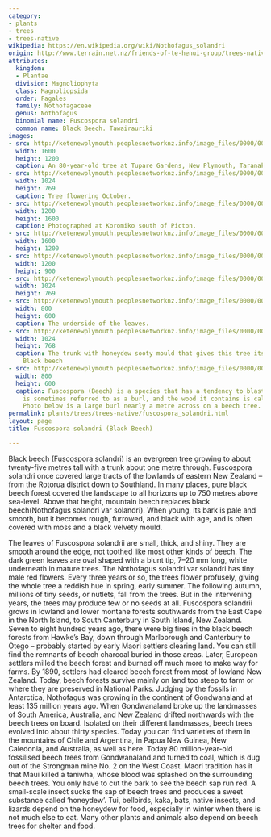 ```yaml
---
category:
- plants
- trees
- trees-native
wikipedia: https://en.wikipedia.org/wiki/Nothofagus_solandri
origin: http://www.terrain.net.nz/friends-of-te-henui-group/trees-native-botanical-names-g-to-l/beech.html
attributes:
  kingdom:
  - Plantae
  division: Magnoliophyta
  class: Magnoliopsida
  order: Fagales
  family: Nothofagaceae
  genus: Nothofagus
  binomial name: Fuscospora solandri
  common name: Black Beech. Tawairauriki
images:
- src: http://ketenewplymouth.peoplesnetworknz.info/image_files/0000/0009/6243/Fuscospora_solandri._Black_beech-001._Black_beech-001.JPG
  width: 1600
  height: 1200
  caption: An 80-year-old tree at Tupare Gardens, New Plymouth, Taranaki.
- src: http://ketenewplymouth.peoplesnetworknz.info/image_files/0000/0009/6248/Fuscospora_solandri._Black_beech-002.JPG
  width: 1024
  height: 769
  caption: Tree flowering October.
- src: http://ketenewplymouth.peoplesnetworknz.info/image_files/0000/0005/1364/Nothofagus_solandri_var_solandri.JPG
  width: 1200
  height: 1600
  caption: Photographed at Koromiko south of Picton.
- src: http://ketenewplymouth.peoplesnetworknz.info/image_files/0000/0005/1359/Nothofagus_solandri_var_solandri-008.JPG
  width: 1600
  height: 1200
- src: http://ketenewplymouth.peoplesnetworknz.info/image_files/0000/0005/1339/Nothofagus_solandri_var_solandri-001.JPG
  width: 1200
  height: 900
- src: http://ketenewplymouth.peoplesnetworknz.info/image_files/0000/0005/1344/Nothofagus_solandri_var_solandri-002.JPG
  width: 1024
  height: 769
- src: http://ketenewplymouth.peoplesnetworknz.info/image_files/0000/0005/1349/Nothofagus_solandri_var_solandri-005.JPG
  width: 800
  height: 600
  caption: The underside of the leaves.
- src: http://ketenewplymouth.peoplesnetworknz.info/image_files/0000/0005/1354/Nothofagus_solandri_var_solandri-007.JPG
  width: 1024
  height: 768
  caption: The trunk with honeydew sooty mould that gives this tree its common name
    Black beech
- src: http://ketenewplymouth.peoplesnetworknz.info/image_files/0000/0001/8184/Large_burl_on_black_beech.JPG
  width: 800
  height: 600
  caption: Fuscospora (Beech) is a species that has a tendency to blastomania. This
    is sometimes referred to as a burl, and the wood it contains is called burl-wood.
    Photo below is a large burl nearly a metre across on a beech tree.
permalink: plants/trees/trees-native/fuscospora_solandri.html
layout: page
title: Fuscospora solandri (Black Beech)

---
```

Black beech (Fuscospora solandri) is an evergreen tree growing to about twenty-five metres tall with a trunk about one metre through. Fuscospora solandri once covered large tracts of the lowlands of eastern New Zealand – from the Rotorua district down to Southland. In many places, pure black beech forest covered the landscape to all horizons up to 750 metres above sea-level. Above that height, mountain beech replaces black beech(Nothofagus solandri var solandri). When young, its bark is pale and smooth, but it becomes rough, furrowed, and black with age, and is often covered with moss and a black velvety mould.

The leaves of Fuscospora solandrii are small, thick, and shiny. They are smooth around the edge, not toothed like most other kinds of beech. The dark green leaves are oval shaped with a blunt tip, 7–20 mm long, white underneath in mature trees. The Nothofagus solandri var solandri has tiny male red flowers. Every three years or so, the trees flower profusely, giving the whole tree a reddish hue in spring, early summer. The following autumn, millions of tiny seeds, or nutlets, fall from the trees. But in the intervening years, the trees may produce few or no seeds at all.
Fuscospora solandrii grows in lowland and lower montane forests southwards from the East Cape in the North Island, to South Canterbury in South Island, New Zealand.
Seven to eight hundred years ago, there were big fires in the black beech forests from Hawke’s Bay, down through Marlborough and Canterbury to Otego – probably started by early Maori settlers clearing land. You can still find the remnants of beech charcoal buried in those areas. Later, European settlers milled the beech forest and burned off much more to make way for farms. By 1890, settlers had cleared beech forest from most of lowland New Zealand. Today, beech forests survive mainly on land too steep to farm or where they are preserved in National Parks.
Judging by the fossils in Antarctica, Nothofagus was growing in the continent of Gondwanaland at least 135 million years ago. When Gondwanaland broke up the landmasses of South America, Australia, and New Zealand drifted northwards with the beech trees on board.
Isolated on their different landmasses, beech trees evolved into about thirty species. Today you can find varieties of them in the mountains of Chile and Argentina, in Papua New Guinea, New Caledonia, and Australia, as well as here. Today 80 million-year-old fossilised beech trees from Gondwanaland and turned to coal, which is dug out of the Strongman mine No. 2 on the West Coast.
Maori tradition has it that Maui killed a taniwha, whose blood was splashed on the surrounding beech trees. You only have to cut the bark to see the beech sap run red. A small-scale insect sucks the sap of beech trees and produces a sweet substance called ‘honeydew’. Tui, bellbirds, kaka, bats, native insects, and lizards depend on the honeydew for food, especially in winter when there is not much else to eat. Many other plants and animals also depend on beech trees for shelter and food.
